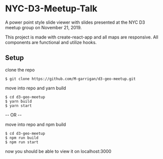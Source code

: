 # NYC-D3-Meetup-Talk
A power point style slide viewer with slides presented at the NYC D3 meetup group on November 21, 2019. 

This project is made with create-react-app and all maps are responsive.
All components are functional and utilize hooks.
	
## Setup
clone the repo
```
$ git clone https://github.com/M-garrigan/d3-geo-meetup.git
```

move into repo and yarn build
```
$ cd d3-geo-meetup
$ yarn build
$ yarn start
```
-- OR --

move into repo and npm build
```
$ cd d3-geo-meetup
$ npm run build
$ npm run start
```

now you should be able to view it on localhost:3000